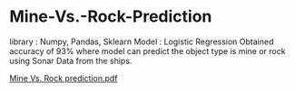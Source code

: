 # Mine-Vs.-Rock-Prediction

library : Numpy, Pandas, Sklearn
Model : Logistic Regression
Obtained accuracy of 93% where model can predict the object type is mine or rock using Sonar Data from the ships. 

[Mine Vs. Rock prediction.pdf](https://github.com/Abpattanaik/Mine-Vs.-Rock-Prediction/files/10724585/Mine.Vs.Rock.prediction.pdf)
